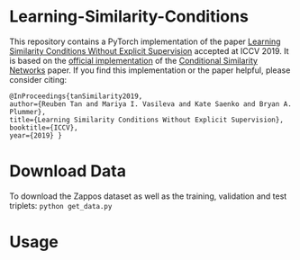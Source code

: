 # Learning-Similarity-Conditions
This repository contains a PyTorch implementation of the paper [Learning Similarity Conditions Without Explicit Supervision](https://arxiv.org/abs/1908.08589) accepted at ICCV 2019. It is based on the [official implementation](https://github.com/andreasveit/conditional-similarity-networks) of the [Conditional Similarity Networks](https://arxiv.org/abs/1603.07810) paper. If you find this implementation or the paper helpful, please consider citing:

    @InProceedings{tanSimilarity2019,
    author={Reuben Tan and Mariya I. Vasileva and Kate Saenko and Bryan A. Plummer},
    title={Learning Similarity Conditions Without Explicit Supervision},
    booktitle={ICCV},
    year={2019} }
   
# Download Data
To download the Zappos dataset as well as the training, validation and test triplets:
`python get_data.py`
# Usage
